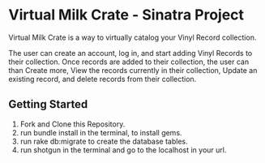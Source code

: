 # Virtual Milk Crate - Sinatra Project

Virtual Milk Crate is a way to virtually catalog your Vinyl Record collection.

The user can create an account, log in, and start adding Vinyl Records to their collection.
Once records are added to their collection, the user can than Create more, View the records currently in their collection, Update an existing record, and delete records from their collection.

## Getting Started

1. Fork and Clone this Repository.
2. run bundle install in the terminal, to install gems.
3. run rake db:migrate to create the database tables.
4. run shotgun in the terminal and go to the localhost in your url.